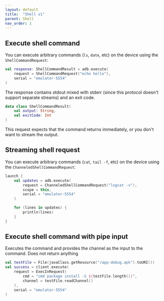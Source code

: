 ```yaml
---
layout: default
title:  "Shell v1"
parent: Shell
nav_order: 1
---
```


## Execute shell command

You can execute arbitrary commands (`ls`, `date`, etc) on the device using the `ShellCommandRequest`:

```kotlin
val response: ShellCommandResult = adb.execute(
    request = ShellCommandRequest("echo hello"),
    serial = "emulator-5554"
)
```

The response contains stdout mixed with stderr (since this protocol doesn't support separate streams) and an exit code.

```kotlin
data class ShellCommandResult(
    val output: String,
    val exitCode: Int
)
```

This request expects that the command returns immediately, or you don't want to stream the output.

## Streaming shell request

You can execute arbitrary commands (`cat`, `tail -f`, etc) on the device using the `ChanneledShellCommandRequest`:

```kotlin
launch {
    val updates = adb.execute(
        request = ChanneledShellCommandRequest("logcat -v"),
        scope = this,
        serial = "emulator-5554"
    )

    for (lines in updates) {
        println(lines)
    }
}
```

## Execute shell command with pipe input

Executes the command and provides the channel as the input to the command. Does not return anything

```kotlin
val testFile = File(javaClass.getResource("/app-debug.apk").toURI())
val success = client.execute(
    request = ExecInRequest(
        cmd = "cmd package install -S ${testFile.length()}",
        channel = testFile.readChannel()
    ),
    serial = "emulator-5554"
)
```